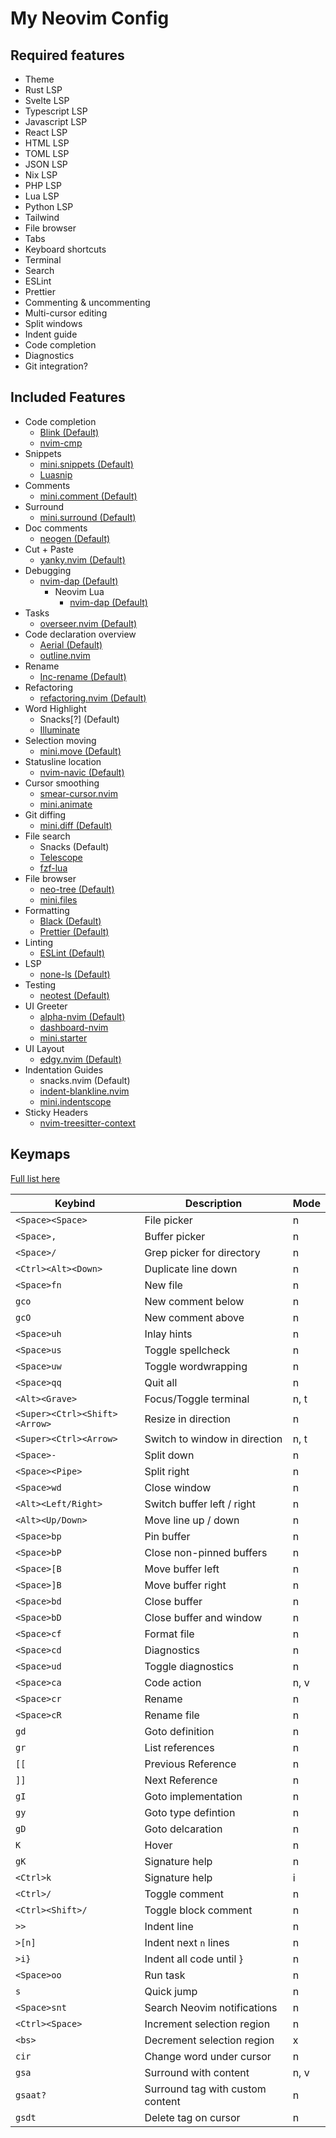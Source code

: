 # My Neovim Config

## Required features

- Theme
- Rust LSP
- Svelte LSP
- Typescript LSP
- Javascript LSP
- React LSP
- HTML LSP
- TOML LSP
- JSON LSP
- Nix LSP
- PHP LSP
- Lua LSP
- Python LSP
- Tailwind
- File browser
- Tabs
- Keyboard shortcuts
- Terminal
- Search
- ESLint
- Prettier
- Commenting & uncommenting
- Multi-cursor editing
- Split windows
- Indent guide
- Code completion
- Diagnostics
- Git integration?

## Included Features

- Code completion
  - [Blink (Default)](https://www.lazyvim.org/extras/coding/blink)
  - [nvim-cmp](https://www.lazyvim.org/extras/coding/nvim-cmp)
- Snippets
  - [mini.snippets (Default)](https://www.lazyvim.org/extras/coding/mini-snippets)
  - [Luasnip](https://www.lazyvim.org/extras/coding/luasnip)
- Comments
  - [mini.comment (Default)](https://www.lazyvim.org/extras/coding/mini-comment)
- Surround
  - [mini.surround (Default)](https://www.lazyvim.org/extras/coding/mini-surround)
- Doc comments
  - [neogen (Default)](https://www.lazyvim.org/extras/coding/neogen)
- Cut + Paste
  - [yanky.nvim (Default)](https://www.lazyvim.org/extras/coding/yanky)
- Debugging
  - [nvim-dap (Default)](https://www.lazyvim.org/extras/dap/core)
    - Neovim Lua
      - [nvim-dap (Default)](https://www.lazyvim.org/extras/dap/nlua)
- Tasks
  - [overseer.nvim (Default)](https://www.lazyvim.org/extras/editor/overseer)
- Code declaration overview
  - [Aerial (Default)](https://www.lazyvim.org/extras/editor/aerial)
  - [outline.nvim](https://github.com/hedyhli/outline.nvim)
- Rename
  - [Inc-rename (Default)](https://www.lazyvim.org/extras/editor/inc-rename)
- Refactoring
  - [refactoring.nvim (Default)](https://www.lazyvim.org/extras/editor/refactoring)
- Word Highlight
  - Snacks[?] (Default)
  - [Illuminate](https://www.lazyvim.org/extras/editor/illuminate)
- Selection moving
  - [mini.move (Default)](https://github.com/echasnovski/mini.move)
- Statusline location
  - [nvim-navic (Default)](https://www.lazyvim.org/extras/editor/navic)
- Cursor smoothing
  - [smear-cursor.nvim](https://www.lazyvim.org/extras/ui/smear-cursor)
  - [mini.animate](https://www.lazyvim.org/extras/ui/mini-animate)
- Git diffing
  - [mini.diff (Default)](https://www.lazyvim.org/extras/editor/mini-diff)
- File search
  - Snacks (Default)
  - [Telescope](https://www.lazyvim.org/extras/editor/telescope)
  - [fzf-lua](https://www.lazyvim.org/extras/editor/fzf)
- File browser
  - [neo-tree (Default)](https://www.lazyvim.org/extras/editor/neo-tree)
  - [mini.files](https://github.com/echasnovski/mini.files)
- Formatting
  - [Black (Default)](https://www.lazyvim.org/extras/formatting/black)
  - [Prettier (Default)](https://www.lazyvim.org/extras/formatting/prettier)
- Linting
  - [ESLint (Default)](https://www.lazyvim.org/extras/linting/eslint)
- LSP
  - [none-ls (Default)](https://www.lazyvim.org/extras/lsp/none-ls)
- Testing
  - [neotest (Default)](https://www.lazyvim.org/extras/test/core)
- UI Greeter
  - [alpha-nvim (Default)](https://www.lazyvim.org/extras/ui/alpha)
  - [dashboard-nvim](https://www.lazyvim.org/extras/ui/dashboard-nvim)
  - [mini.starter](https://github.com/echasnovski/mini.starter)
- UI Layout
  - [edgy.nvim (Default)](https://www.lazyvim.org/extras/ui/edgy)
- Indentation Guides
  - snacks.nvim (Default)
  - [indent-blankline.nvim](https://www.lazyvim.org/extras/ui/indent-blankline)
  - [mini.indentscope](https://github.com/echasnovski/mini.indentscope)
- Sticky Headers
  - [nvim-treesitter-context](https://www.lazyvim.org/extras/ui/treesitter-context)

## Keymaps

[Full list here](https://www.lazyvim.org/keymaps#snacksnvim)

| Keybind                       | Description                      | Mode |
| ----------------------------- | -------------------------------- | ---- |
| `<Space><Space>`              | File picker                      | n    |
| `<Space>,`                    | Buffer picker                    | n    |
| `<Space>/`                    | Grep picker for directory        | n    |
| `<Ctrl><Alt><Down>`           | Duplicate line down              | n    |
| `<Space>fn`                   | New file                         | n    |
| `gco`                         | New comment below                | n    |
| `gcO`                         | New comment above                | n    |
| `<Space>uh`                   | Inlay hints                      | n    |
| `<Space>us`                   | Toggle spellcheck                | n    |
| `<Space>uw`                   | Toggle wordwrapping              | n    |
| `<Space>qq`                   | Quit all                         | n    |
| `<Alt><Grave>`                | Focus/Toggle terminal            | n, t |
| `<Super><Ctrl><Shift><Arrow>` | Resize in direction              | n    |
| `<Super><Ctrl><Arrow>`        | Switch to window in direction    | n, t |
| `<Space>-`                    | Split down                       | n    |
| `<Space><Pipe>`               | Split right                      | n    |
| `<Space>wd`                   | Close window                     | n    |
| `<Alt><Left/Right>`           | Switch buffer left / right       | n    |
| `<Alt><Up/Down>`              | Move line up / down              | n    |
| `<Space>bp`                   | Pin buffer                       | n    |
| `<Space>bP`                   | Close non-pinned buffers         | n    |
| `<Space>[B`                   | Move buffer left                 | n    |
| `<Space>]B`                   | Move buffer right                | n    |
| `<Space>bd`                   | Close buffer                     | n    |
| `<Space>bD`                   | Close buffer and window          | n    |
| `<Space>cf`                   | Format file                      | n    |
| `<Space>cd`                   | Diagnostics                      | n    |
| `<Space>ud`                   | Toggle diagnostics               | n    |
| `<Space>ca`                   | Code action                      | n, v |
| `<Space>cr`                   | Rename                           | n    |
| `<Space>cR`                   | Rename file                      | n    |
| `gd`                          | Goto definition                  | n    |
| `gr`                          | List references                  | n    |
| `[[`                          | Previous Reference               | n    |
| `]]`                          | Next Reference                   | n    |
| `gI`                          | Goto implementation              | n    |
| `gy`                          | Goto type defintion              | n    |
| `gD`                          | Goto delcaration                 | n    |
| `K`                           | Hover                            | n    |
| `gK`                          | Signature help                   | n    |
| `<Ctrl>k`                     | Signature help                   | i    |
| `<Ctrl>/`                     | Toggle comment                   | n    |
| `<Ctrl><Shift>/`              | Toggle block comment             | n    |
| `>>`                          | Indent line                      | n    |
| `>[n]`                        | Indent next `n` lines            | n    |
| `>i}`                         | Indent all code until }          | n    |
| `<Space>oo`                   | Run task                         | n    |
| `s`                           | Quick jump                       | n    |
| `<Space>snt`                  | Search Neovim notifications      | n    |
| `<Ctrl><Space>`               | Increment selection region       | n    |
| `<bs>`                        | Decrement selection region       | x    |
| `cir`                         | Change word under cursor         | n    |
| `gsa`                         | Surround with content            | n, v |
| `gsaat?`                      | Surround tag with custom content | n    |
| `gsdt`                        | Delete tag on cursor             | n    |
